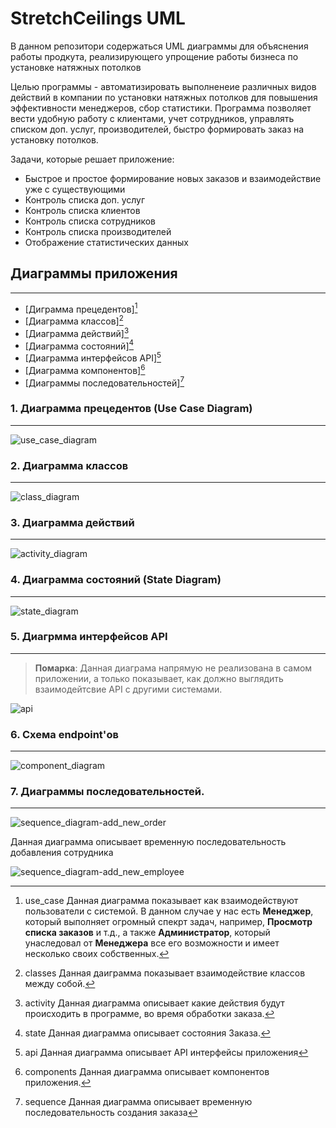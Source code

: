 # StretchCeilings UML

В данном репозитори содержаться UML диаграммы для объяснения работы продкута, реализирующего упрощение работы бизнеса по установке натяжных потолков

Целью программы - автоматизировать выполненеие различных видов действий в компании по установки натяжных потолков
для повышения эффективности менеджеров, сбор статистики. Программа позволяет вести удобную работу с клиентами,
учет сотрудников, управлять списком доп. услуг, производителей, быстро формировать заказ на установку потолков.

Задачи, которые решает приложение:

- Быстрое и простое формирование новых заказов и взаимодействие уже с существующими
- Контроль списка доп. услуг
- Контроль списка клиентов
- Контроль списка сотрудников
- Контроль списка производителей
- Отображение статистических данных

## Диаграммы приложения

---

- [Диграмма прецедентов][^use_case]
- [Диаграмма классов][^classes]
- [Диаграмма действий][^activity]
- [Диаграмма состояний][^state]
- [Диаграмма интерфейсов API][^api]
- [Диаграмма компонентов][^components]
- [Диаграммы последовательностей][^sequence]

### 1. Диаграмма прецедентов (Use Case Diagram)

---
[^use_case]: use_case
Данная диаграмма показывает как взаимодействуют пользователи с системой. 
В данном случае у нас есть **Менеджер**, который выполняет огромный спекрт задач, например, **Просмотр списка заказов** 
и т.д., а также **Администратор**, который унаследовал от **Менеджера** все его возможности и имеет несколько своих собственных.

![use_case_diagram](assets/use_case_diagram.jpg)

### 2. Диаграмма классов

---

[^classes]: classes
Данная даиграмма показывает взаимодействие классов между собой.

![class_diagram](assets/class_diagram.jpg)

### 3. Диаграмма действий

---

[^activity]: activity
Данная диаграмма описывает какие действия будут происходить в программе, во время обработки заказа.

![activity_diagram](assets/activity_diagram.jpg)

### 4. Диаграмма состояний (State Diagram)

---

[^state]: state
Данная диаграмма описывает состояния Заказа.

![state_diagram](assets/state_diagram.jpg)

### 5. Диагрмма интерфейсов API

---

[^api]: api
Данная диаграмма описывает API интерфейсы приложения

> **Помарка**: Данная диаграма напрямую не реализована в самом приложении, а только показывает,
> как должно выглядить взаимодейтсвие API с другими системами.

![api](assets/api.jpg)

### 6. Схема endpoint'ов

---

[^components]: components
Данная диаграмма описывает компонентов приложения.

![component_diagram](assets/component_diagram.jpg)

### 7. Диаграммы последовательностей.

---

[^sequence]: sequence
Данная диаграмма описывает временную последовательность создания заказа

![sequence_diagram-add_new_order](assets/sequence_diagram-add_new_order.jpg)

Данная диаграмма описывает временную последовательность добавления сотрудника

![sequence_diagram-add_new_employee](assets/sequence_diagram-add_new_employee.jpg)